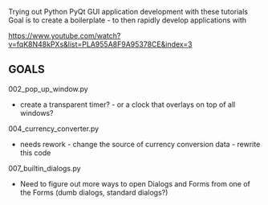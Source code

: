 Trying out Python PyQt GUI application development with these tutorials  
Goal is to create a boilerplate - to then rapidly develop applications with  

https://www.youtube.com/watch?v=fqK8N48kPXs&list=PLA955A8F9A95378CE&index=3  

GOALS  
-----  
002_pop_up_window.py  
- create a transparent timer? - or a clock that overlays on top of all windows?  

004_currency_converter.py
- needs rework - change the source of currency conversion data - rewrite this code

007_builtin_dialogs.py
- Need to figure out more ways to open Dialogs and Forms from one of the Forms (dumb dialogs, standard dialogs?)

